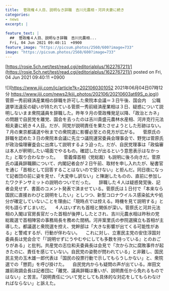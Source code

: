 ```yaml
---
title:  菅政権４人目、説明なき辞職　吉川元農相・河井夫妻に続き  
categories:
- news
excerpt: |
  
feature_text: |
  ##  菅政権４人目、説明なき辞職　吉川元農相...
  Fri, 04 Jun 2021 09:40:11  +0900
feature_image: "https://picsum.photos/2560/600?image=733"
image: "https://picsum.photos/2560/600?image=733"
---
```


[https://rosie.5ch.net/test/read.cgi/editorialplus/1622767211/](https://rosie.5ch.net/test/read.cgi/editorialplus/1622767211/)
posted on Fri, 04 Jun 2021 09:40:11  +0900

<!--more-->

![](https://www.jiji.com/jc/article?k=2021060301052 2021年06月04日07時12分 [https://www.jiji.com/news2/kiji_photos/202106/20210603at69S_p.jpg)](https://www.jiji.com/news2/kiji_photos/202106/20210603at69S_p.jpg)) 菅原一秀前経済産業相の辞職を許可した衆院本会議＝３日午後、国会内 　公職選挙法違反の疑いが持たれている菅原一秀前経済産業相は３日、疑惑について説明しないまま衆院議員を辞職した。昨年９月の菅政権発足以降、「政治とカネ」の問題で自民党を離党、国会を去ったのは吉川貴盛元農林水産相、河井克行元法相夫妻に続き４人目。だが、同党が説明責任を果たさせようとした形跡はない。７月の東京都議選や秋までの衆院選に影響必至との見方が広がる。 　菅原氏の辞職を認めた３日の衆院本会議に先立つ議院運営委員会理事会で、野党は菅原氏が政治倫理審査会に出席して説明するよう迫った。だが、自民党理事は「政倫審は本人が釈明したい場面でやるもの。確認したが出るという意思表示はなかった」と取り合わなかった。 　菅義偉首相（党総裁）も説明に後ろ向きだ。菅原氏の議員辞職願について、内閣記者会が２日午前、取材を申し入れたが、秘書官を通じ「首相として回答することはないので受けない」と拒んだ。同日夜になって記者団の前に姿を見せ、「大変申し訳ない」と陳謝したものの、直前に参加したワクチンサミットの説明のついでだった。 　辞職した４人は疑惑発覚後、記者会見せず、書面のコメント発表で済ませている。菅原氏は１日付で「本来なら国民に直接おわびと説明をしたい」としつつ、新型コロナウイルス感染拡大や処分が確定していないことを理由に「現時点では控える。時機を見て説明する」と何も語らずじまいだ。 　４人はいずれも首相と関係が深い。菅原氏と河井元法相の入閣は官房長官だった首相が後押ししたとされ、吉川元農水相は昨秋の党総裁選で首相陣営の事務局長を務めた間柄。河井案里氏の参院選擁立も首相が主導した。都議選と衆院選を控え、党幹部は「大きな影響が出てくる可能性がある」と警戒するが、行動が伴わない。 　これに対し、立憲民主党の安住淳国対委員長は党会合で「『説明せずにうやむやにしても多数を持っている』とのおごりがある」と批判。共産党の志位和夫委員長は会見で「次から次に腐敗事件が起きたのに、責任を感じていない。自民党の姿勢が問われている」と非難し、国民民主党の玉木雄一郎代表は「国民の投票行動で示してもらうしかない」と、衆院選での「懲罰」を呼び掛けた。 　自民党内からも疑問の声が出ている。岸田文雄前政調会長は記者団に「離党、議員辞職は重いが、説明責任から免れるものではない」と苦言。「説明責任について党としても具体的な対応をしてもらわなければならない」と訴えた。
